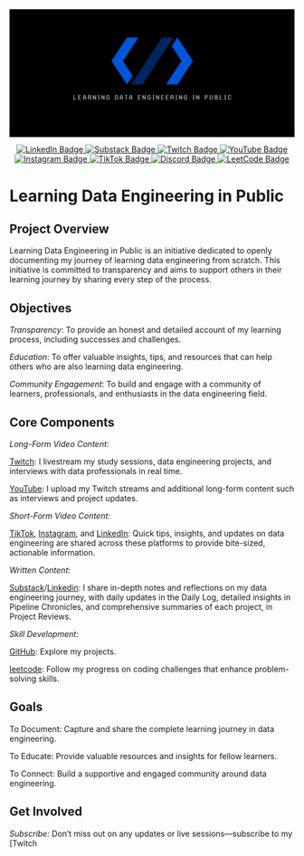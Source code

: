 <div id="header" align="center">
  <img src="https://github.com/pipelinewizard/pipelinewizard/blob/main/assets/Youtube%20Banner%20LDEP.png" width="1000" alt="Pipeline Wizard Banner"/>

  <div id="badges" style="margin-top: 10px;">
    <a href="https://www.linkedin.com/in/isaiahdonley/">
      <img src="https://img.shields.io/badge/LinkedIn-blue?style=for-the-badge&logo=linkedin&logoColor=white" alt="LinkedIn Badge"/>
    </a>
    <a href="https://learningdataengineeringinpublic.substack.com/?utm_source=substack&utm_medium=web&utm_campaign=substack_profile">
      <img src="https://img.shields.io/badge/Substack-black?logo=substack&logoColor=orange&style=for-the-badge" alt="Substack Badge"/>
    </a>
    <a href="https://www.twitch.tv/pipelinewizard">
      <img src="https://img.shields.io/badge/Twitch-a970ff?logo=twitch&logoColor=white&style=for-the-badge" alt="Twitch Badge"/>
    </a>
    <a href="https://www.youtube.com/@pipeline_wizard">
      <img src="https://img.shields.io/badge/YouTube-red?style=for-the-badge&logo=youtube&logoColor=white" alt="YouTube Badge"/>
    </a>
    <a href="https://www.instagram.com/pipelinewizard/">
      <img src="https://img.shields.io/badge/Instagram-black?logo=instagram&logoColor=white&style=for-the-badge" alt="Instagram Badge"/>
    </a>
    <a href="https://www.tiktok.com/@pipelinewizard">
      <img src="https://img.shields.io/badge/TikTok-black?logo=tiktok&logoColor=white&style=for-the-badge" alt="TikTok Badge"/>
    </a>
    <a href="https://discord.gg/4gGTQBtj">
      <img src="https://img.shields.io/badge/Discord-5865f2?logo=discord&logoColor=white&style=for-the-badge" alt="Discord Badge"/>
    </a>
    <a href="https://leetcode.com/u/pipelinewizard/">
      <img src="https://img.shields.io/badge/LeetCode-black?logo=leetcode&logoColor=white&style=for-the-badge" alt="LeetCode Badge"/>
    </a>
  </div>
</div>

# **Learning Data Engineering in Public**

## **Project Overview**

Learning Data Engineering in Public is an initiative dedicated to openly documenting my journey of learning data engineering from scratch. This initiative is committed to transparency and aims to support others in their learning journey by sharing every step of the process.

## **Objectives**

*Transparency*: To provide an honest and detailed account of my learning process, including successes and challenges.

*Education*: To offer valuable insights, tips, and resources that can help others who are also learning data engineering.

*Community Engagement*: To build and engage with a community of learners, professionals, and enthusiasts in the data engineering field.

## **Core Components**

*Long-Form Video Content:*

[Twitch](https://www.twitch.tv/pipelinewizard): I livestream my study sessions, data engineering projects, and interviews with data professionals in real time.

[YouTube](https://www.youtube.com/@pipeline_wizard): I upload my Twitch streams and additional long-form content such as interviews and project updates.

*Short-Form Video Content:*

[TikTok](https://www.tiktok.com/@pipelinewizard), [Instagram](https://www.instagram.com/pipelinewizard/), and [LinkedIn](https://www.linkedin.com/in/isaiahdonley/): Quick tips, insights, and updates on data engineering are shared across these platforms to provide bite-sized, actionable information.

*Written Content:*

[Substack](https://learningdataengineeringinpublic.substack.com/?utm_source=substack&utm_medium=web&utm_campaign=substack_profile)/[Linkedin](https://www.linkedin.com/in/isaiahdonley/): I share in-depth notes and reflections on my data engineering journey, with daily updates in the Daily Log, detailed insights in Pipeline Chronicles, and comprehensive summaries of each project, in Project Reviews.

*Skill Development:*

[GitHub](https://github.com/pipelinewizard): Explore my projects.

[leetcode](https://leetcode.com/u/pipelinewizard/): Follow my progress on coding challenges that enhance problem-solving skills.

## **Goals**

To Document: Capture and share the complete learning journey in data engineering.

To Educate: Provide valuable resources and insights for fellow learners.

To Connect: Build a supportive and engaged community around data engineering.

## **Get Involved**

*Subscribe:* Don’t miss out on any updates or live sessions—subscribe to my [Twitch

